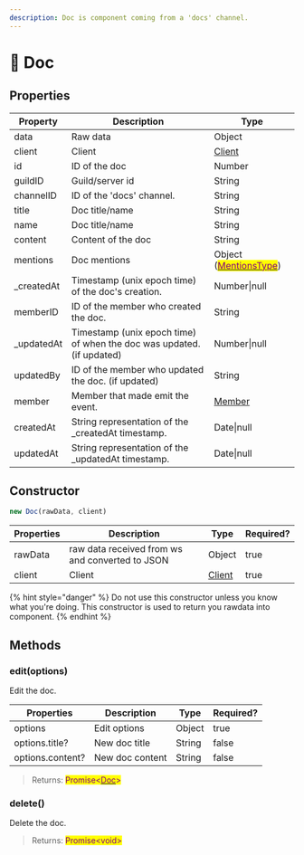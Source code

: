 ```yaml
---
description: Doc is component coming from a 'docs' channel.
---
```


# 📄 Doc

## Properties

| Property    | Description                                                           | Type                                                                                            |
| ----------- | --------------------------------------------------------------------- | ----------------------------------------------------------------------------------------------- |
| data        | Raw data                                                              | Object                                                                                          |
| client      | Client                                                                | [Client](client.md)                                                    |
| id          | ID of the doc                                                         | Number                                                                                          |
| guildID     | Guild/server id                                                       | String                                                                                          |
| channelID   | ID of the 'docs' channel.                                             | String                                                                                          |
| title       | Doc title/name                                                        | String                                                                                          |
| name        | Doc title/name                                                        | String                                                                                          |
| content     | Content of the doc                                                    | String                                                                                          |
| mentions    | Doc mentions                                                          | Object ([<mark style="color:purple;">MentionsType</mark>](../types/mentionstype.md)) |
| \_createdAt | Timestamp (unix epoch time) of the doc's creation.                    | Number\|null                                                                                    |
| memberID    | ID of the member who created the doc.                                 | String                                                                                          |
| \_updatedAt | Timestamp (unix epoch time) of when the doc was updated. (if updated) | Number\|null                                                                                    |
| updatedBy   | ID of the member who updated the doc. (if updated)                    | String                                                                                          |
| member      | Member that made emit the event.                                      | [Member](member.md)                                                    |
| createdAt   | String representation of the \_createdAt timestamp.                   | Date\|null                                                                                      |
| updatedAt   | String representation of the \_updatedAt timestamp.                   | Date\|null                                                                                      |

## Constructor

```javascript
new Doc(rawData, client)
```

| Properties | Description                                     | Type                                         | Required? |
| ---------- | ----------------------------------------------- | -------------------------------------------- | --------- |
| rawData    | raw data received from ws and converted to JSON | Object                                       | true      |
| client     | Client                                          | [Client](client.md) | true      |

{% hint style="danger" %}
Do not use this constructor unless you know what you're doing. This constructor is used to return you rawdata into component.
{% endhint %}

## Methods

### edit(options)

Edit the doc.

| Properties       | Description     | Type   | Required? |
| ---------------- | --------------- | ------ | --------- |
| options          | Edit options    | Object | true      |
| options.title?   | New doc title   | String | false     |
| options.content? | New doc content | String | false     |

> Returns: <mark style="color:purple;">Promise<</mark>[<mark style="color:purple;">Doc</mark>](doc.md)<mark style="color:purple;">></mark>

### delete()

Delete the doc.

> Returns: <mark style="color:purple;">Promise\<void></mark>
